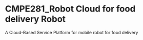 # CMPE281_Robot Cloud for food delivery Robot
A Cloud-Based Service Platform for mobile robot for food delivery
